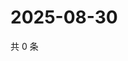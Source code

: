 # 2025-08-30

共 0 条

<!-- BEGIN ZHIHUVIDEO -->
<!-- 最后更新时间 Sat Aug 30 2025 22:09:00 GMT+0800 (China Standard Time) -->

<!-- END ZHIHUVIDEO -->
